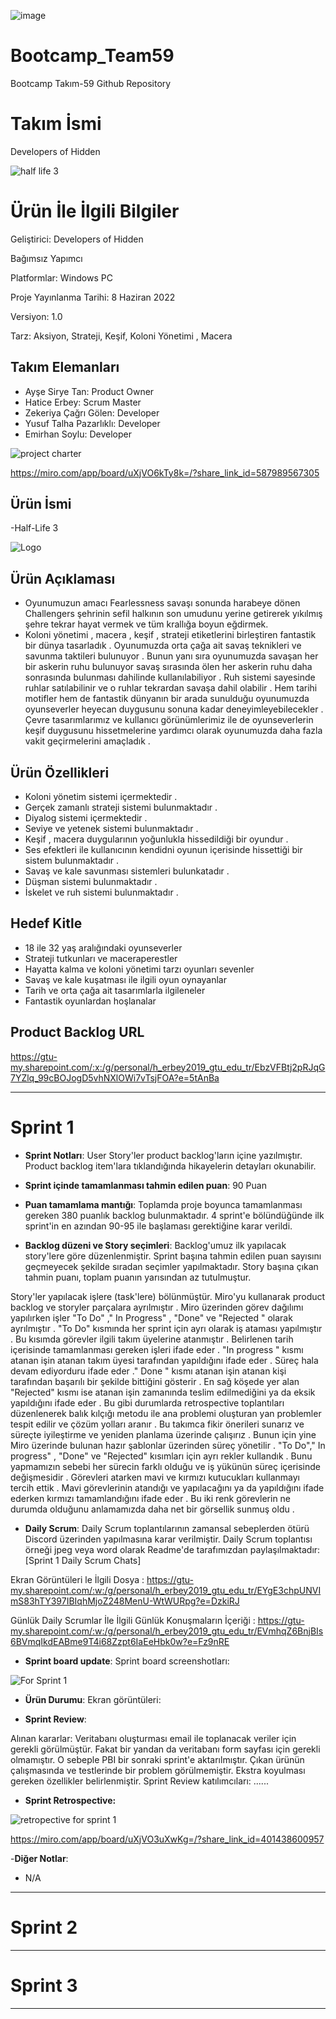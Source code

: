 
![image](https://user-images.githubusercontent.com/80157890/166660531-00b91a4f-ce5f-4bf3-abf5-4ae84620d424.png)


# Bootcamp_Team59
Bootcamp Takım-59 Github Repository
# **Takım İsmi**

Developers of Hidden 

![half life 3](https://user-images.githubusercontent.com/80157890/166817652-27a88400-0250-462a-8cb2-cea1ae1032b1.jpg)



# Ürün İle İlgili Bilgiler
Geliştirici: Developers of Hidden

Bağımsız Yapımcı 

Platformlar: Windows PC

Proje Yayınlanma Tarihi: 8 Haziran 2022

Versiyon: 1.0

Tarz: Aksiyon, Strateji, Keşif, Koloni Yönetimi , Macera 

## Takım Elemanları

- Ayşe Sirye Tan: Product Owner
- Hatice Erbey: Scrum Master
- Zekeriya Çağrı Gölen: Developer
- Yusuf Talha Pazarlıklı: Developer
- Emirhan Soylu: Developer



![project charter](https://user-images.githubusercontent.com/80157890/166656473-cbbaa730-09ce-4ca6-89e7-e4e6263e53e7.png)

https://miro.com/app/board/uXjVO6kTy8k=/?share_link_id=587989567305




## Ürün İsmi

-Half-Life 3


![Logo](https://user-images.githubusercontent.com/80157890/166570132-88d42174-96cf-43f0-9777-b7cc8db63c62.png)


## Ürün Açıklaması

- Oyunumuzun amacı Fearlessness savaşı sonunda harabeye dönen Challengers şehrinin sefil halkının son umudunu yerine getirerek yıkılmış şehre tekrar hayat vermek ve tüm krallığa boyun eğdirmek. 
- Koloni yönetimi , macera , keşif , strateji etiketlerini birleştiren fantastik bir dünya tasarladık . Oyunumuzda orta çağa ait savaş teknikleri ve savunma taktileri bulunuyor . Bunun yanı sıra oyunumuzda savaşan her bir askerin ruhu bulunuyor savaş sırasında ölen her askerin ruhu daha sonrasında bulunması dahilinde kullanılabiliyor . Ruh sistemi sayesinde ruhlar satılabilinir ve o ruhlar tekrardan savaşa dahil olabilir . Hem tarihi motifler hem de fantastik dünyanın bir arada sunulduğu oyunumuzda oyunseverler heyecan duygusunu sonuna kadar deneyimleyebilecekler . Çevre tasarımlarımız ve kullanıcı görünümlerimiz ile de oyunseverlerin keşif duygusunu hissetmelerine yardımcı olarak oyunumuzda daha fazla vakit geçirmelerini amaçladık . 
 

## Ürün Özellikleri

- Koloni yönetim sistemi içermektedir . 
- Gerçek zamanlı strateji sistemi bulunmaktadır . 
- Diyalog sistemi içermektedir . 
- Seviye ve yetenek sistemi bulunmaktadır . 
- Keşif , macera duygularının yoğunlukla hissedildiği bir oyundur . 
- Ses efektleri ile kullanıcının kendidni oyunun içerisinde hissettiği bir sistem bulunmaktadır . 
- Savaş ve kale savunması sistemleri bulunkatadır . 
- Düşman sistemi bulunmaktadır . 
- İskelet ve ruh sistemi bulunmaktadır . 

## Hedef Kitle

- 18 ile 32 yaş aralığındaki oyunseverler 
- Strateji tutkunları ve maceraperestler  
- Hayatta kalma ve koloni yönetimi tarzı oyunları sevenler 
- Savaş ve kale kuşatması ile ilgili oyun oynayanlar 
- Tarih ve orta çağa ait tasarımlarla ilgileneler 
- Fantastik oyunlardan hoşlanalar 

## Product Backlog URL

https://gtu-my.sharepoint.com/:x:/g/personal/h_erbey2019_gtu_edu_tr/EbzVFBtj2pRJqG7YZlq_99cBOJogD5vhNXlOWi7vTsjFOA?e=5tAnBa


---

# Sprint 1

- **Sprint Notları**: User Story'ler product backlog'ların içine yazılmıştır. Product backlog item'lara tıklandığında hikayelerin detayları okunabilir.

- **Sprint içinde tamamlanması tahmin edilen puan**: 90 Puan

- **Puan tamamlama mantığı**: Toplamda proje boyunca tamamlanması gereken 380 puanlık backlog bulunmaktadır. 4 sprint'e bölündüğünde ilk sprint'in en azından 90-95 ile başlaması gerektiğine karar verildi.

- **Backlog düzeni ve Story seçimleri**: Backlog'umuz ilk yapılacak story'lere göre düzenlenmiştir. Sprint başına tahmin edilen puan sayısını geçmeyecek şekilde sıradan seçimler yapılmaktadır. Story başına çıkan tahmin puanı, toplam puanın yarısından az tutulmuştur. 

Story'ler yapılacak işlere (task'lere) bölünmüştür. Miro'yu kullanarak product backlog ve storyler parçalara ayrılmıştır  . Miro üzerinden görev dağılımı yapılırken işler "To Do" ," In Progress" , "Done" ve "Rejected " olarak ayrılmıştır . "To Do" kısmında her sprint için ayrı olarak iş ataması yapılmıştır . Bu kısımda görevler ilgili takım üyelerine atanmıştır . Belirlenen tarih içerisinde tamamlanması gereken işleri ifade eder . "In progress " kısmı atanan işin atanan takım üyesi tarafından yapıldığını ifade eder . Süreç hala devam ediyorduru ifade eder ." Done " kısmı atanan işin atanan kişi tarafından başarılı bir şekilde bittiğini gösterir . En sağ köşede yer alan "Rejected"  kısmı ise atanan işin zamanında teslim edilmediğini ya da eksik yapıldığını ifade eder . Bu gibi durumlarda retrospective toplantıları düzenlenerek balık kılçığı metodu ile ana problemi oluşturan yan problemler tespit edilir ve çözüm yolları aranır . Bu takımca fikir önerileri sunarız ve süreçte iyileştirme ve yeniden planlama üzerinde çalışırız . Bunun için yine Miro üzerinde bulunan hazır şablonlar üzerinden süreç yönetilir . "To Do"," In progress" , "Done" ve "Rejected" kısımları için ayrı rekler kullandık . Bunu yapmamızın sebebi her sürecin farklı olduğu ve iş yükünün süreç içerisinde değişmesidir . Görevleri atarken mavi ve kırmızı kutucukları kullanmayı tercih ettik . Mavi görevlerinin atandığı ve yapılacağını ya da yapıldığını ifade ederken kırmızı tamamlandığını ifade eder . Bu iki renk görevlerin ne durumda olduğunu anlamamızda daha net bir görsellik sunmuş oldu . 

- **Daily Scrum**: Daily Scrum toplantılarının zamansal sebeplerden ötürü Discord üzerinden yapılmasına karar verilmiştir. Daily Scrum toplantısı örneği jpeg veya word olarak Readme'de tarafımızdan paylaşılmaktadır: [Sprint 1 Daily Scrum Chats]

Ekran Görüntüleri le İlgili Dosya : https://gtu-my.sharepoint.com/:w:/g/personal/h_erbey2019_gtu_edu_tr/EYgE3chpUNVImS83hTY397IBIqhMjoZ248MenU-WtWURpg?e=DzkiRJ

Günlük Daily Scrumlar İle İlgili Günlük Konuşmaların İçeriği : https://gtu-my.sharepoint.com/:w:/g/personal/h_erbey2019_gtu_edu_tr/EVmhqZ6BnjBIs6BVmqIkdEABme9T4i68Zzpt6IaEeHbk0w?e=Fz9nRE


- **Sprint board update**: Sprint board screenshotları: 

![For Sprint 1 ](https://user-images.githubusercontent.com/80157890/166707673-4f4ee6e4-fb56-4aee-b8b2-fc4ea5e3b834.png)


- **Ürün Durumu**: Ekran görüntüleri:


- **Sprint Review**: 






Alınan kararlar: 
Veritabanı oluşturması email ile toplanacak veriler için gerekli görülmüştür. Fakat bir yandan da veritabanı form sayfası için gerekli olmamıştır. O sebeple PBI bir sonraki sprint'e aktarılmıştır. Çıkan ürünün çalışmasında ve testlerinde bir problem görülmemiştir. Ekstra koyulması gereken özellikler belirlenmiştir. Sprint Review katılımcıları: ......

- **Sprint Retrospective:**
 
 ![retropective for sprint 1](https://user-images.githubusercontent.com/80157890/167249230-c45a9571-3616-420e-8a44-f2fb3715c2bf.png)
 
 https://miro.com/app/board/uXjVO3uXwKg=/?share_link_id=401438600957
 

-**Diğer Notlar**:
- N/A

---

# Sprint 2


---

# Sprint 3

---
